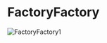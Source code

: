FactoryFactory
==============================
<img src="https://raw.github.com/SirJimPanse/Bachelor-HSRM-Medieninformatik/master/SoftwaretechnikProjekt/Factory1.jpg" title="FactoryFactory1"> </img>
